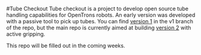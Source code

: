#Tube Checkout
Tube checkout is a project to develop open source tube handling capabilities for OpenTrons robots. An early version was developed with a passive tool to pick up tubes. You can find [version 1](https://github.com/theosanderson/tube_checkout/tree/v1) in the v1 branch of the repo, but the main repo is currently aimed at building [version 2](https://twitter.com/theosanderson/status/1286798512483708937) with active gripping.

This repo will be filled out in the coming weeks.